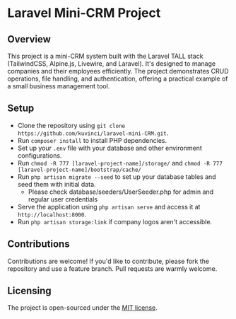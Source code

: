 # Laravel Mini-CRM Project
## Overview
This project is a mini-CRM system built with the Laravel TALL stack (TailwindCSS, Alpine.js, Livewire, and Laravel). It's designed to manage companies and their employees efficiently. The project demonstrates CRUD operations, file handling, and authentication, offering a practical example of a small business management tool.

## Setup
- Clone the repository using `git clone https://github.com/kuvinci/laravel-mini-CRM.git`.
- Run `composer install` to install PHP dependencies.
- Set up your `.env` file with your database and other environment configurations.
- Run `chmod -R 777 [laravel-project-name]/storage/` and `chmod -R 777 [laravel-project-name]/bootstrap/cache/`
- Run `php artisan migrate --seed` to set up your database tables and seed them with initial data.
  - Please check database/seeders/UserSeeder.php for admin and regular user credentials
- Serve the application using `php artisan serve` and access it at `http://localhost:8000`.
- Run `php artisan storage:link` if company logos aren't accessible.

## Contributions
Contributions are welcome! If you'd like to contribute, please fork the repository and use a feature branch. Pull requests are warmly welcome.

## Licensing
The project is open-sourced under the [MIT license](https://opensource.org/licenses/MIT).
